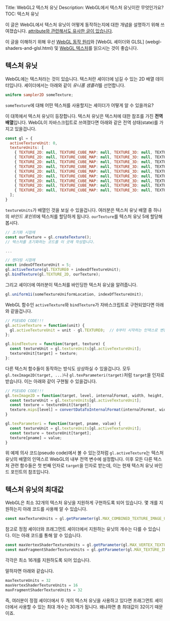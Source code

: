 Title: WebGL2 텍스처 유닛
Description: WebGL에서 텍스처 유닛이란 무엇인가요?
TOC: 텍스처 유닛


이 글은 WebGL에서 텍스처 유닛이 어떻게 동작하는지에 대한 개념을 설명하기 위해 쓰여졌습니다.
[attribute와 관련해서도 유사한 글이 있습니다](webgl-attributes.html).

이 글을 이해하기 위해 우선 [WebGL 동작 원리](webgl-how-it-works.html)와 [WebGL 셰이더와 GLSL] (webgl-shaders-and-glsl.html) 및 [WebGL 텍스처](webgl-3d-textures.html)를 읽으시는 것이 좋습니다.

## 텍스처 유닛

WebGL에는 텍스처라는 것이 있습니다. 텍스처란 셰이더에 넘길 수 있는 2D 배열 데이터입니다.
셰이더에서는 아래와 같이 *유니폼 샘플러*를 선언합니다.

```glsl
uniform sampler2D someTexture;
```

`someTexture`에 대해 어떤 텍스처를 사용할지는 셰이더가 어떻게 알 수 있을까요?

이 대목에서 텍스처 유닛이 등장합니다. 텍스처 유닛은 텍스처에 대한 참조를 가진 **전역 배열**입니다.
WebGL이 자바스크립트로 쓰여졌다면 아래와 같은 전역 상태(state)를 가지고 있을겁니다.

```js
const gl = {
  activeTextureUnit: 0,
  textureUnits: [
    { TEXTURE_2D: null, TEXTURE_CUBE_MAP: null, TEXTURE_3D: null, TEXTURE_2D_ARRAY, null, },
    { TEXTURE_2D: null, TEXTURE_CUBE_MAP: null, TEXTURE_3D: null, TEXTURE_2D_ARRAY, null, },
    { TEXTURE_2D: null, TEXTURE_CUBE_MAP: null, TEXTURE_3D: null, TEXTURE_2D_ARRAY, null, },
    { TEXTURE_2D: null, TEXTURE_CUBE_MAP: null, TEXTURE_3D: null, TEXTURE_2D_ARRAY, null, },
    { TEXTURE_2D: null, TEXTURE_CUBE_MAP: null, TEXTURE_3D: null, TEXTURE_2D_ARRAY, null, },
    { TEXTURE_2D: null, TEXTURE_CUBE_MAP: null, TEXTURE_3D: null, TEXTURE_2D_ARRAY, null, },
    { TEXTURE_2D: null, TEXTURE_CUBE_MAP: null, TEXTURE_3D: null, TEXTURE_2D_ARRAY, null, },
    { TEXTURE_2D: null, TEXTURE_CUBE_MAP: null, TEXTURE_3D: null, TEXTURE_2D_ARRAY, null, },
    { TEXTURE_2D: null, TEXTURE_CUBE_MAP: null, TEXTURE_3D: null, TEXTURE_2D_ARRAY, null, },
  ];
}
```

`textureUnits`가 배열인 것을 보실 수 있을겁니다. 
여러분은 텍스처 유닛 배열 중 하나의 *바인드 포인트*에 텍스처를 할당하게 됩니다.
`ourTexture`를 텍스처 유닛 5에 할당해 봅시다.

```js
// 초기화 시점에
const ourTexture = gl.createTexture();
// 텍스처를 초기화하는 코드를 이 곳에 작성합니다.

...

// 렌더링 시점에
const indexOfTextureUnit = 5;
gl.activeTexture(gl.TEXTURE0 + indexOfTextureUnit);
gl.bindTexture(gl.TEXTURE_2D, ourTexture);
```

그리고 셰이더에 여러분이 텍스처를 바인딩한 텍스처 유닛을 알려줍니다.

```js
gl.uniform1i(someTextureUniformLocation, indexOfTextureUnit);
```

WebGL 함수인 `activeTexture`와 `bindTexture`가 자바스크립트로 구현되었다면 아래와 같을겁니다.

```js
// PSEUDO CODE!!!
gl.activeTexture = function(unit) {
  gl.activeTextureUnit = unit - gl.TEXTURE0;  // 0부터 시작하는 인덱스로 변환
};

gl.bindTexture = function(target, texture) {
  const textureUnit = gl.textureUnits[gl.activeTextureUnit];
  textureUnit[target] = texture;
}:
```

다른 텍스처 함수들이 동작하는 방식도 상상하실 수 있을겁니다.
모두 `gl.texImage2D(target, ...)`나 `gl.texParameteri(target)`처럼 `target`을 인자로 받습니다.
이는 아래와 같이 구현될 수 있을겁니다.

```js
// PSEUDO CODE!!!
gl.texImage2D = function(target, level, internalFormat, width, height, border, format, type, data) {
  const textureUnit = gl.textureUnits[gl.activeTextureUnit];
  const texture = textureUnit[target];
  texture.mips[level] = convertDataToInternalFormat(internalFormat, width, height, format, type, data);
}

gl.texParameteri = function(target, pname, value) {
  const textureUnit = gl.textureUnits[gl.activeTextureUnit];
  const texture = textureUnit[target];
  texture[pname] = value; 
}
```

위 예제 의사 코드(pseudo code)에서 볼 수 있는것처럼 `gl.activeTexture`는 텍스처 유닛의 배열의 인덱스르 WebGL의 내부 전역 변수에 설정합니다.
이후 모든 다른 텍스처 관련 함수들은 첫 번째 인자로 `target`을 인자로 받는데, 이는 현재 텍스처 유닛 바인드 포인트의 참조입니다.

## 텍스처 유닛의 최대값

WebGL은 최소 32개의 텍스처 유닛을 지원하게 구현하도록 되어 있습니다.
몇 개를 지원하는지 아래 코드를 사용해 알 수 있습니다.

```js
const maxTextureUnits = gl.getParameter(gl.MAX_COMBINED_TEXTURE_IMAGE_UNITS);
```

참고로 정점 셰이더와 프래그먼트 셰이더에서 지원하는 유닛의 개수는 다를 수 있습니다.
이는 아래 코드를 통해 알 수 있습니다.

```js
const maxVertexShaderTextureUnits = gl.getParameter(gl.MAX_VERTEX_TEXTURE_IMAGE_UNITS);
const maxFragmentShaderTextureUnits = gl.getParameter(gl.MAX_TEXTURE_IMAGE_UNITS);
```

각각은 최소 16개를 지원하도록 되어 있습니다.

말하자면 아래와 같습니다.

```js
maxTextureUnits = 32
maxVertexShaderTextureUnits = 16
maxFragmentShaderTextureUnits = 32
```

즉, 여러분이 정점 셰이더에서 두 개의 텍스처 유닛을 사용하고 있다면 프래그먼트 셰이더에서 사용할 수 있는 최대 개수는 30개가 됩니다. 왜냐하면 총 최대값이 32이기 때문이죠.
